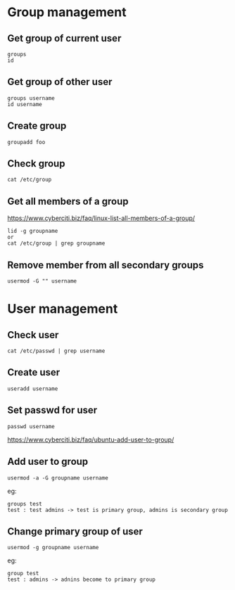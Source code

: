 # Group management
## Get group of current user
```
groups
id
```

## Get group of other user
```
groups username
id username
```

## Create group
```
groupadd foo
```

## Check group
```
cat /etc/group
```

## Get all members of a group
https://www.cyberciti.biz/faq/linux-list-all-members-of-a-group/
```
lid -g groupname
or
cat /etc/group | grep groupname
```

## Remove member from all secondary groups
```
usermod -G "" username
```

# User management
## Check user
```
cat /etc/passwd | grep username
```

## Create user
```
useradd username
```

## Set passwd for user
```
passwd username
```

https://www.cyberciti.biz/faq/ubuntu-add-user-to-group/
## Add user to group
```
usermod -a -G groupname username
```
eg:
```
groups test
test : test admins -> test is primary group, admins is secondary group
```

## Change primary group of user
```
usermod -g groupname username
```
eg:
```
group test
test : admins -> adnins become to primary group
```
